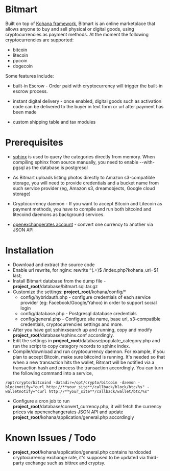 # Bitmart

Built on top of [Kohana framework](http://www.kohanaframework.org), Bitmart is an online marketplace that allows anyone to buy and sell physical or digital goods, using cryptocurrencies as payment methods. At the moment the following cryptocurrencies are supported:
* bitcoin
* litecoin
* ppcoin
* dogecoin

Some features include:
* built-in Escrow - Order paid with cryptocurrency will trigger the built-in escrow process.

* instant digital delivery - once enabled, digital goods such as activation code can be delivered to the buyer in text form or url after payment has been made

* custom shipping table and tax modules

# Prerequisites


* [sphinx](http://www.sphinxsearch.com) is used to query the categories directly from memory. When compiling sphinx from source manually, you need to enable --with-pgsql as the database is postgresql

* As Bitmart uploads listing photos directly to Amazon s3-compatible storage, you will need to provide credentials and a bucket name from such service provider (eg, Amazon s3, dreamobjects, Google cloud storage)

* Cryptocurrency daemon - If you want to accept Bitcoin and Litecoin as payment methods, you have to compile and run both bitcoind and litecoind daemons as background services.

* [openexchangerates account](http://www.openexchangerates.org/) - convert one currency to another via JSON API

# Installation
* Download and extract the source code
* Enable url rewrite, for nginx: rewrite ^(.+)$ /index.php?kohana_uri=$1 last;
* Install Bitmart database from the dump file - **project_root**/database/bitmart.sql.tar.gz
* Customize the settings: **project_root**/kohana/config/*
  * config/hybridauth.php - configure credentials of each service provider (eg: Facebook/Google/Yahoo) in order to support social login
  * config/database.php - Postgresql database credentials
  * config/general.php - Configure site name, base url, s3-compatible credentials, cryptocurrencies settings and more.
* After you have got sphinxsearch up and running, copy and modify **project_root**/database/sphinx.conf accordingly.
* Edit the settings in  **project_root**/database/populate_category.php and run the script to copy category records to sphinx index.
* Compile/download and run cryptocurrency daemon. For example, if you plan to accept Bitcoin, make sure bitcoind is running. It's needed so that when a new transaction hits the wallet, Bitmart will be notified via a transaction hash and process the transaction accordingly. You can turn the following command into a service,
```
/opt/crypto/bitcoind -datadir=/opt/crypto/bitcoin -daemon -blocknotify="curl http://**your_site**/callback/block/btc/%s" -walletnotify="curl http://**your_site**/callback/wallet/btc/%s"
```
* Configure a cron job to run **project_root**/database/convert_currency.php, it will fetch the currency prices via openexchangerates JSON API and update **project_root**/kohana/application/general.php accordingly

# Known Issues / Todo
* **project_root**/kohana/application/general.php contains hardcoded cryptocurrency exchange rate, it's supposed to be updated via third-party exchange such as bittrex and cryptsy.





